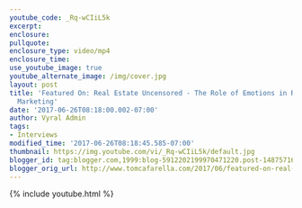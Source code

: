 ```yaml
---
youtube_code: _Rq-wCIiL5k
excerpt:
enclosure:
pullquote:
enclosure_type: video/mp4
enclosure_time:
use_youtube_image: true
youtube_alternate_image: /img/cover.jpg
layout: post
title: 'Featured On: Real Estate Uncensored - The Role of Emotions in Real Estate
  Marketing'
date: '2017-06-26T08:18:00.002-07:00'
author: Vyral Admin
tags:
- Interviews
modified_time: '2017-06-26T08:18:45.585-07:00'
thumbnail: https://img.youtube.com/vi/_Rq-wCIiL5k/default.jpg
blogger_id: tag:blogger.com,1999:blog-5912202199970471220.post-1487571643427888771
blogger_orig_url: http://www.tomcafarella.com/2017/06/featured-on-real-estate-uncensored-role.html
---
```

{% include youtube.html %}
